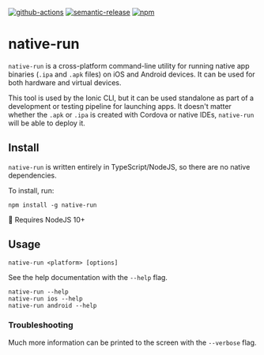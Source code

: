 [![github-actions](https://img.shields.io/github/workflow/status/ionic-team/native-run/CI/develop?style=flat-square)](https://github.com/ionic-team/native-run/actions?query=workflow%3ACI)
[![semantic-release](https://img.shields.io/badge/%20%20%F0%9F%93%A6%F0%9F%9A%80-semantic--release-e10079.svg?style=flat-square)](https://github.com/semantic-release/semantic-release)
[![npm](https://img.shields.io/npm/v/native-run.svg?style=flat-square)](https://www.npmjs.com/package/native-run)

# native-run

`native-run` is a cross-platform command-line utility for running native app binaries (`.ipa` and `.apk` files) on iOS and Android devices. It can be used for both hardware and virtual devices.

This tool is used by the Ionic CLI, but it can be used standalone as part of a development or testing pipeline for launching apps. It doesn't matter whether the `.apk` or `.ipa` is created with Cordova or native IDEs, `native-run` will be able to deploy it.

## Install

`native-run` is written entirely in TypeScript/NodeJS, so there are no native dependencies.

To install, run:

```
npm install -g native-run
```

:memo: Requires NodeJS 10+

## Usage

```
native-run <platform> [options]
```

See the help documentation with the `--help` flag.

```
native-run --help
native-run ios --help
native-run android --help
```

### Troubleshooting

Much more information can be printed to the screen with the `--verbose` flag.
